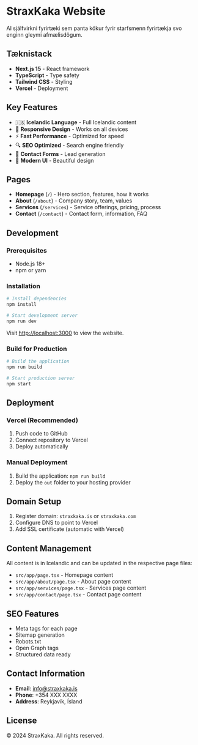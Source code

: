 # StraxKaka Website

AI sjálfvirkni fyrirtæki sem panta kökur fyrir starfsmenn fyrirtækja svo enginn gleymi afmælisdögum.

## Tæknistack

- **Next.js 15** - React framework
- **TypeScript** - Type safety
- **Tailwind CSS** - Styling
- **Vercel** - Deployment

## Key Features

- 🇮🇸 **Icelandic Language** - Full Icelandic content
- 📱 **Responsive Design** - Works on all devices
- ⚡ **Fast Performance** - Optimized for speed
- 🔍 **SEO Optimized** - Search engine friendly
- 📧 **Contact Forms** - Lead generation
- 🎨 **Modern UI** - Beautiful design

## Pages

- **Homepage** (`/`) - Hero section, features, how it works
- **About** (`/about`) - Company story, team, values
- **Services** (`/services`) - Service offerings, pricing, process
- **Contact** (`/contact`) - Contact form, information, FAQ

## Development

### Prerequisites

- Node.js 18+ 
- npm or yarn

### Installation

```bash
# Install dependencies
npm install

# Start development server
npm run dev
```

Visit [http://localhost:3000](http://localhost:3000) to view the website.

### Build for Production

```bash
# Build the application
npm run build

# Start production server
npm start
```

## Deployment

### Vercel (Recommended)

1. Push code to GitHub
2. Connect repository to Vercel
3. Deploy automatically

### Manual Deployment

1. Build the application: `npm run build`
2. Deploy the `out` folder to your hosting provider

## Domain Setup

1. Register domain: `straxkaka.is` or `straxkaka.com`
2. Configure DNS to point to Vercel
3. Add SSL certificate (automatic with Vercel)

## Content Management

All content is in Icelandic and can be updated in the respective page files:

- `src/app/page.tsx` - Homepage content
- `src/app/about/page.tsx` - About page content
- `src/app/services/page.tsx` - Services page content
- `src/app/contact/page.tsx` - Contact page content

## SEO Features

- Meta tags for each page
- Sitemap generation
- Robots.txt
- Open Graph tags
- Structured data ready

## Contact Information

- **Email**: info@straxkaka.is
- **Phone**: +354 XXX XXXX
- **Address**: Reykjavík, Ísland

## License

© 2024 StraxKaka. All rights reserved.